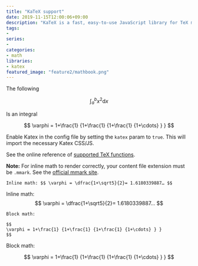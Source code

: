 ```yaml
---
title: "KaTeX support"
date: 2019-11-15T12:00:06+09:00
description: "KaTeX is a fast, easy-to-use JavaScript library for TeX math rendering on the web."
tags:
- 
series:
-
categories:
- math
libraries:
- katex
featured_image: "feature2/mathbook.png"
---
```



The following

$$ \int_{a}^{b} x^2 \mathrm{d}x $$

Is an integral

$$
 \varphi = 1+\frac{1} {1+\frac{1} {1+\frac{1} {1+\cdots} } } 
$$

Enable Katex in the config file by setting the `katex` param to `true`. This will import the necessary Katex CSS/JS. 

See the online reference of [supported TeX functions](https://katex.org/docs/supported.html). 

**Note:** For inline math to render correctly, your content file extension must be `.mmark`. See the [official mmark site](https://mmark.nl/). 

```
Inline math: $$ \varphi = \dfrac{1+\sqrt5}{2}= 1.6180339887… $$
```

Inline math: $$ \varphi = \dfrac{1+\sqrt5}{2}= 1.6180339887… $$

```
Block math:

$$
\varphi = 1+\frac{1} {1+\frac{1} {1+\frac{1} {1+\cdots} } } 
$$
```

Block math:

$$
\varphi = 1+\frac{1} {1+\frac{1} {1+\frac{1} {1+\cdots} } } 
$$
